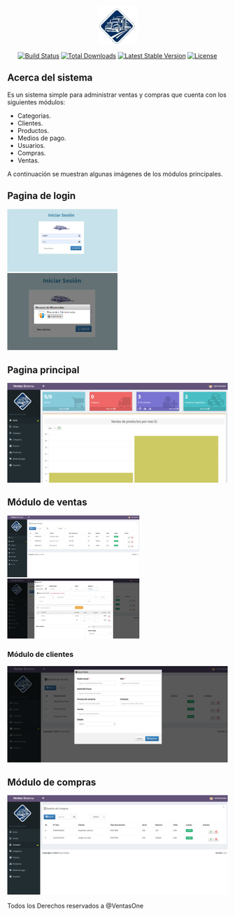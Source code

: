 <p align="center"><a href="https://ventasone.com" target="_blank"><img src="capturas/logo.png" width="90" alt="Laravel Logo"></a></p>

<p align="center">
<a href="https://github.com/laravel/framework/actions"><img src="https://github.com/laravel/framework/workflows/tests/badge.svg" alt="Build Status"></a>
<a href="https://packagist.org/packages/laravel/framework"><img src="https://img.shields.io/packagist/dt/laravel/framework" alt="Total Downloads"></a>
<a href="https://packagist.org/packages/laravel/framework"><img src="https://img.shields.io/packagist/v/laravel/framework" alt="Latest Stable Version"></a>
<a href="https://packagist.org/packages/laravel/framework"><img src="https://img.shields.io/packagist/l/laravel/framework" alt="License"></a>
</p>

## Acerca del sistema

Es un sistema simple para administrar ventas y compras que cuenta con los siguientes módulos:

- Categorias.
- Clientes.
- Productos.
- Medios de pago.
- Usuarios.
- Compras.
- Ventas.

A continuación se muestran algunas imágenes de los módulos principales.

## Pagina de login

 <img src="capturas/login.png" width="50%" alt="Login">
 <img src="capturas/login2.png" width="50%" alt="Login">

## Pagina principal

 <img src="capturas/inicio.png" width="100%" alt="Login">

## Módulo de ventas

 <img src="capturas/ventas.png" width="60%" alt="Ventas">
 <img src="capturas/ventas_form.png" width="60%" alt="Ventas">

### Módulo de clientes

 <img src="capturas/cliente_form.png" width="100%" alt="Clientes">

## Módulo de compras

 <img src="capturas/compras.png" width="100%" alt="Clientes">
 
Todos los Derechos reservados a @VentasOne
